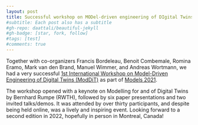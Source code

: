 ```yaml
---
layout: post
title: Successful workshop on MODel-driven engineering of DIgital Twins (ModDiT) at Models 2021
#subtitle: Each post also has a subtitle
#gh-repo: daattali/beautiful-jekyll
#gh-badge: [star, fork, follow]
#tags: [test]
#comments: true
---
```


Together with co-organizers Francis Bordeleau, Benoit Combemale, Romina Eramo, Mark van den Brand, Manuel Wimmer, and Andreas Wortmann, we had a very successful [1st International Workshop on Model-Driven Engineering of Digital Twins (ModDiT)](https://gemoc.org/events/moddit2021.html) as part of [Models 2021](https://conf.researchr.org/home/models-2021).

The workshop opened with a keynote on Modelling for and of Digital Twins by Bernhard Rumpe (RWTH), followed by six paper presentations and two invited talks/demos. It was attended by over thirty participants, and despite being held online, was a lively and inspiring event. Looking forward to a second edition in 2022, hopefully in person in Montreal, Canada!
